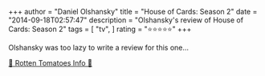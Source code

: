 +++
author = "Daniel Olshansky"
title = "House of Cards: Season 2"
date = "2014-09-18T02:57:47"
description = "Olshansky's review of House of Cards: Season 2"
tags = [
    "tv",
]
rating = "⭐⭐⭐⭐⭐"
+++

Olshansky was too lazy to write a review for this one...

[🍅 Rotten Tomatoes Info 🍅](https://www.rottentomatoes.com//tv/house-of-cards/s02)